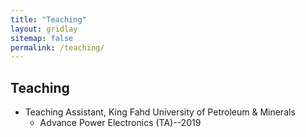 ```yaml
---
title: "Teaching"
layout: gridlay
sitemap: false
permalink: /teaching/
---
```


## Teaching

* Teaching Assistant, King Fahd University of Petroleum & Minerals
    * Advance Power Electronics (TA)--2019

